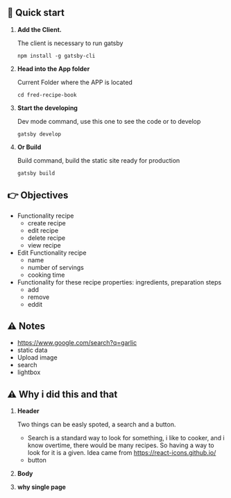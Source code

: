## 🚀 Quick start

1.  **Add the Client.**

    The client is necessary to run gatsby

    ```npm install -g gatsby-cli```

1.  **Head into the App folder**

    Current Folder where the APP is located

    ```cd fred-recipe-book```

1.  **Start the developing**

    Dev mode command, use this one to see the code or to develop

    ```gatsby develop```

1.  **Or Build**

    Build command, build the static site ready for production

    ```gatsby build```


## :point_right: Objectives

- Functionality recipe
    - create recipe
    - edit recipe
    - delete recipe
    - view recipe
- Edit Functionality recipe
    - name
    - number of servings
    - cooking time
- Functionality for these recipe properties: ingredients, preparation steps
    - add 
    - remove 
    - eddit


## :warning: Notes

- https://www.google.com/search?q=garlic
- static data
- Upload image
- search
- lightbox

## :warning: Why i did this and that

1. **Header**

    Two things can be easly spoted, a search and a button.

    - Search is a standard way to look for something, i like to cooker, and i know overtime, there would be many recipes. So having a way to look for it is a given. Idea came from https://react-icons.github.io/
    - button 

2. **Body**


3. **why single page**